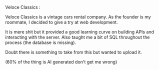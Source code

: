 Veloce Classics : 

Veloce Classics is a vintage cars rental company. 
As the founder is my roommate, I decided to give a try at web development. 

It is mere shit but it provided a good learning curve on building APIs and interacting with the server. 
Also taught me a bit of SQL throughout the process (the database is missing). 

Doubt there is something to take from this but wanted to upload it. 

(60% of the thing is AI generated don't get me wrong) 
